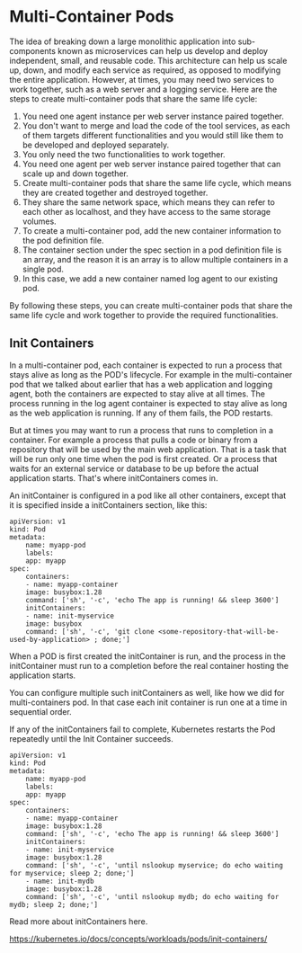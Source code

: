 # Multi-Container Pods  

The idea of breaking down a large monolithic application into sub-components known as microservices can help us develop and deploy independent, small, and reusable code. This architecture can help us scale up, down, and modify each service as required, as opposed to modifying the entire application. However, at times, you may need two services to work together, such as a web server and a logging service. Here are the steps to create multi-container pods that share the same life cycle:

1. You need one agent instance per web server instance paired together.
2. You don't want to merge and load the code of the tool services, as each of them targets different functionalities and you would still like them to be developed and deployed separately.
3. You only need the two functionalities to work together.
4. You need one agent per web server instance paired together that can scale up and down together.
5. Create multi-container pods that share the same life cycle, which means they are created together and destroyed together.
6. They share the same network space, which means they can refer to each other as localhost, and they have access to the same storage volumes.
7. To create a multi-container pod, add the new container information to the pod definition file.
8. The container section under the spec section in a pod definition file is an array, and the reason it is an array is to allow multiple containers in a single pod.
9. In this case, we add a new container named log agent to our existing pod.

By following these steps, you can create multi-container pods that share the same life cycle and work together to provide the required functionalities.

## Init Containers

In a multi-container pod, each container is expected to run a process that stays alive as long as the POD's lifecycle. For example in the multi-container pod that we talked about earlier that has a web application and logging agent, both the containers are expected to stay alive at all times. The process running in the log agent container is expected to stay alive as long as the web application is running. If any of them fails, the POD restarts.


But at times you may want to run a process that runs to completion in a container. For example a process that pulls a code or binary from a repository that will be used by the main web application. That is a task that will be run only  one time when the pod is first created. Or a process that waits  for an external service or database to be up before the actual application starts. That's where initContainers comes in.


An initContainer is configured in a pod like all other containers, except that it is specified inside a initContainers section,  like this:

```
apiVersion: v1
kind: Pod
metadata:
    name: myapp-pod
    labels:
    app: myapp
spec:
    containers:
    - name: myapp-container
    image: busybox:1.28
    command: ['sh', '-c', 'echo The app is running! && sleep 3600']
    initContainers:
    - name: init-myservice
    image: busybox
    command: ['sh', '-c', 'git clone <some-repository-that-will-be-used-by-application> ; done;']
```

When a POD is first created the initContainer is run, and the process in the initContainer must run to a completion before the real container hosting the application starts. 

You can configure multiple such initContainers as well, like how we did for multi-containers pod. In that case each init container is run one at a time in sequential order.

If any of the initContainers fail to complete, Kubernetes restarts the Pod repeatedly until the Init Container succeeds.
```
apiVersion: v1
kind: Pod
metadata:
    name: myapp-pod
    labels:
    app: myapp
spec:
    containers:
    - name: myapp-container
    image: busybox:1.28
    command: ['sh', '-c', 'echo The app is running! && sleep 3600']
    initContainers:
    - name: init-myservice
    image: busybox:1.28
    command: ['sh', '-c', 'until nslookup myservice; do echo waiting for myservice; sleep 2; done;']
    - name: init-mydb
    image: busybox:1.28
    command: ['sh', '-c', 'until nslookup mydb; do echo waiting for mydb; sleep 2; done;']
```

Read more about initContainers here.

https://kubernetes.io/docs/concepts/workloads/pods/init-containers/